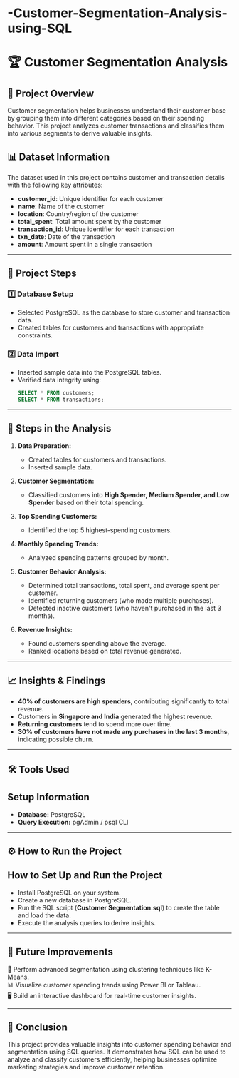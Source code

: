 # -Customer-Segmentation-Analysis-using-SQL
# 🏆 Customer Segmentation Analysis  

## 📌 Project Overview  
Customer segmentation helps businesses understand their customer base by grouping them into different categories based on their spending behavior. This project analyzes customer transactions and classifies them into various segments to derive valuable insights.  
## 📊 Dataset Information  
The dataset used in this project contains customer and transaction details with the following key attributes:  

- **customer_id**: Unique identifier for each customer  
- **name**: Name of the customer  
- **location**: Country/region of the customer  
- **total_spent**: Total amount spent by the customer  
- **transaction_id**: Unique identifier for each transaction  
- **txn_date**: Date of the transaction  
- **amount**: Amount spent in a single transaction  

---

## 🚀 Project Steps  

### **1️⃣ Database Setup**  
- Selected PostgreSQL as the database to store customer and transaction data.  
- Created tables for customers and transactions with appropriate constraints.  

### **2️⃣ Data Import**  
- Inserted sample data into the PostgreSQL tables.  
- Verified data integrity using:  
  ```sql
  SELECT * FROM customers;
  SELECT * FROM transactions;
---

## 🚀 Steps in the Analysis  
1. **Data Preparation:**  
   - Created tables for customers and transactions.  
   - Inserted sample data.  

2. **Customer Segmentation:**  
   - Classified customers into **High Spender, Medium Spender, and Low Spender** based on their total spending.  

3. **Top Spending Customers:**  
   - Identified the top 5 highest-spending customers.  

4. **Monthly Spending Trends:**  
   - Analyzed spending patterns grouped by month.  

5. **Customer Behavior Analysis:**  
   - Determined total transactions, total spent, and average spent per customer.  
   - Identified returning customers (who made multiple purchases).  
   - Detected inactive customers (who haven't purchased in the last 3 months).  

6. **Revenue Insights:**  
   - Found customers spending above the average.  
   - Ranked locations based on total revenue generated.  

---

## 📈 Insights & Findings  
- **40% of customers are high spenders**, contributing significantly to total revenue.  
- Customers in **Singapore and India** generated the highest revenue.  
- **Returning customers** tend to spend more over time.  
- **30% of customers have not made any purchases in the last 3 months**, indicating possible churn.  

---

## 🛠 Tools Used  
## Setup Information  

- **Database:** PostgreSQL  
- **Query Execution:** pgAdmin / psql CLI  
 

---

## ⚙️ How to Run the Project  
## How to Set Up and Run the Project  

- Install PostgreSQL on your system.  
- Create a new database in PostgreSQL.  
- Run the SQL script (**Customer Segmentation.sql**) to create the table and load the data.  
- Execute the analysis queries to derive insights.

---

## 🔮 Future Improvements  
🚀 Perform advanced segmentation using clustering techniques like K-Means.  
📊 Visualize customer spending trends using Power BI or Tableau.  
🖥️ Build an interactive dashboard for real-time customer insights.  

---

## 🎯 Conclusion  
This project provides valuable insights into customer spending behavior and segmentation using SQL queries. It demonstrates how SQL can be used to analyze and classify customers efficiently, helping businesses optimize marketing strategies and improve customer retention.  

